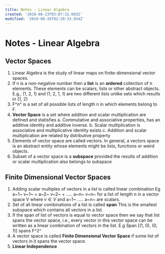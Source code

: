 ```yaml
---
title: Notes - Linear Algebra
created: '2019-08-23T03:07:31.693Z'
modified: '2019-08-26T02:20:33.934Z'
---
```


# Notes - Linear Algebra

## Vector Spaces
1. Linear Algebra is the study of linear maps on finite-dimensional vector spaces. 
2. If n is a non-negative number then a __list__ is an __ordered__ collection of n elements. These elements can be scalars, lists or other abstract objects. 
E.g.,
(1, 2, 1) and (1, 2, 1, 1) are two different lists unlike sets which results in {1, 2}
3. F^n^ is a set of all possible lists of length n in which elements belong to F.
4. __Vector Space__ is a set where addition and scalar multiplication are defined and statisfies 
  a. Commutative and associative properties, has an additive identity and additive inverse.
  b. Scalar multiplication is associative and multiplicative identity exists
  c. Addition and scalar multiplication are related by dstributive property
5. Elements of vector space are called vectors. In general, a vectors space is an abstract entity whose elements might be lists, functions or weird objects.
6. Subset of a vector space is a __subspace__ provided the results of addition or scalar multiplication also belongs to subspace

## Finite Dimensional Vector Spaces

1. Adding scalar multiples of vectors in a list is called linear combination 
Eg a~1~ v~1~ + a~2~ v~2~ + ..... a~n~ v~n~ for a list of length n in a vector space V where $v \in V$ and a~1~ ..... a~n~ are scalars.
2. Set of all linear combinations of a list is called __span__ This is the smallest subspace which contains all vectors in a list.
3. If the span of list of vectors is equal to vector space then we say that list spans the vector space, i.e., every vector in this
vector space can be written as a linear combination of vectors in the list.
E.g  Span [(1, 0), (0, 1)] spans F^2^
4. A vector space is called __Finite Dimensional Vector Space__ if some list of vectors in it spans the vector space.
5. __Linear Independence__


